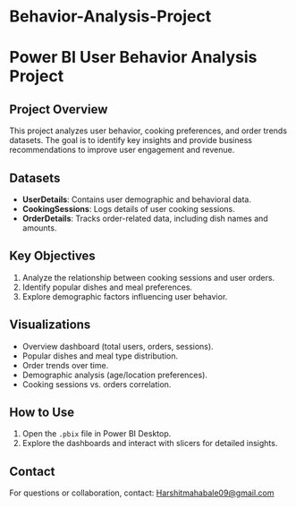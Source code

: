 # Behavior-Analysis-Project
# Power BI User Behavior Analysis Project

## Project Overview
This project analyzes user behavior, cooking preferences, and order trends datasets. The goal is to identify key insights and provide business recommendations to improve user engagement and revenue.

## Datasets
- **UserDetails**: Contains user demographic and behavioral data.
- **CookingSessions**: Logs details of user cooking sessions.
- **OrderDetails**: Tracks order-related data, including dish names and amounts.

## Key Objectives
1. Analyze the relationship between cooking sessions and user orders.
2. Identify popular dishes and meal preferences.
3. Explore demographic factors influencing user behavior.

## Visualizations
- Overview dashboard (total users, orders, sessions).
- Popular dishes and meal type distribution.
- Order trends over time.
- Demographic analysis (age/location preferences).
- Cooking sessions vs. orders correlation.

## How to Use
1. Open the `.pbix` file in Power BI Desktop.
2. Explore the dashboards and interact with slicers for detailed insights.

## Contact
For questions or collaboration, contact: Harshitmahabale09@gmail.com
